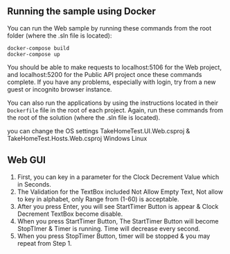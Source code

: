 ## Running the sample using Docker

You can run the Web sample by running these commands from the root folder (where the .sln file is located):

```
docker-compose build
docker-compose up
```

You should be able to make requests to localhost:5106 for the Web project, and localhost:5200 for the Public API project once these commands complete. If you have any problems, especially with login, try from a new guest or incognito browser instance.

You can also run the applications by using the instructions located in their `Dockerfile` file in the root of each project. Again, run these commands from the root of the solution (where the .sln file is located).


you can change the OS settings TakeHomeTest.UI.Web.csproj & TakeHomeTest.Hosts.Web.csproj
    <DockerDefaultTargetOS>Windows</DockerDefaultTargetOS>
    <DockerDefaultTargetOS>Linux</DockerDefaultTargetOS>


## Web GUI
1. First, you can key in a parameter for the Clock Decrement Value which in Seconds.
2. The Validation for the TextBox included Not Allow Empty Text, Not allow to key in alphabet, only Range from (1-60) is acceptable.
3. After you press Enter, you will see StartTimer Button is appear & Clock Decrement TextBox become disable.
4. When you press StartTimer Button, The StartTimer Button will become StopTImer & Timer is running. Time will decrease every second.
5. When you press StopTimer Button, timer will be stopped & you may repeat from Step 1.